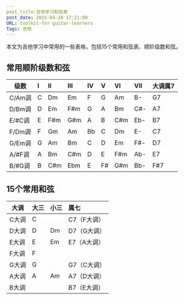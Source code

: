 ```yaml
---
post_title:吉他学习和弦表
post_date: 2015-04-20 17:21:00
URL: toolkit-for-guitar-learners
Tags: 吉他
---
```


本文为吉他学习中常用的一些表格，包括15个常用和弦表、顺阶级数和弦。

## 常用顺阶级数和弦

| 级数 | I | II | III | IV | V | VI | VII | 大调属7 | 
| -----|:------|:-------|:-------|:------|:------|:------|:--------|:------|
| C/Am调 | C | Dm | Em | F | G | Am | B- | G7 | 
| D/Bm调 | D | Em | F#m | G | A | Bm | C#- | A7 |  
| E/#C调 | E |F#m |G#m | A |B | C#m |Eb- | B7 | 
| F/Dm调 | F | Gm | Am | Bb | C | Dm | E- | C7 |
| G/Em调 | G | Am | Bm | C | D | Em | F#- |D7 | 
| A/#F调 | A | Bm| C#m | D | E | F#m | Ab- | E7|  
| B/#G调 | B | C#m | Ebm | E |F# | G#m | Bb- | F#7 |  


## 15个常用和弦

| 大调 | 大三 | 小三 | 属七 |  
| -------- |:--------|:--------|:-------|
| C大调 | C | | C7（F大调） | 
| D大调 | D | Dm | D7（G大调） | 
| E大调 | E | Em | E7（A大调） | 
| F大调| F |  |  | 
| G大调 | G |  | G7（C大调） | 
| A大调 | A | Am | A7（D大调）| 
| B大调|  |  | B7（E大调）|